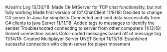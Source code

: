 #Josh's Log
10/30/18:
Made C# MtServer for TCP chat functionality, but not fully working
Made first version of C# ChatClient
11/8/18:
Decided to change C# server to Java for simplicity
Connected and sent data successfully from C# clients to java Server
11/11/18:
Added tags to messages to identify the sender
Troubleshooted connecting to server from other computers
11/12/18:
Solved connection issues
Color-coded messages based off of message tag
11/14/18:
Created Multiplayer Server UNET Script
11/15/18:
Establshed sucessful connection with client-server for player movement
